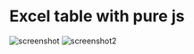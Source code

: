 # Excel table with pure js
![screenshot](https://user-images.githubusercontent.com/22623672/109470676-d1d91700-7a80-11eb-80d5-f43f46dfec83.PNG)
![screenshot2](https://user-images.githubusercontent.com/22623672/109470832-fd5c0180-7a80-11eb-92a8-000b67b69bbf.PNG)
